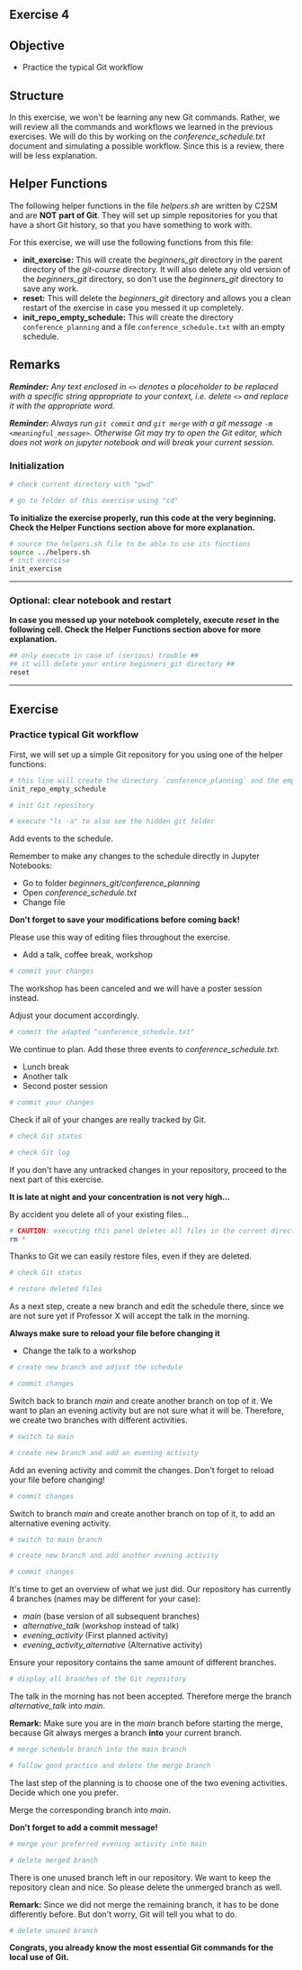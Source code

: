 ## Exercise 4

## Objective
   * Practice the typical Git workflow
   
## Structure
In this exercise, we won't be learning any new Git commands. Rather, we will review all the commands and workflows we learned in the previous exercises. We will do this by working on the *conference_schedule.txt* document and simulating a possible workflow.
Since this is a review, there will be less explanation.

## Helper Functions
The following helper functions in the file *helpers.sh* are written by C2SM and are **NOT** **part of Git**. They will set up simple repositories for you that have a short Git history, so that you have something to work with.

For this exercise, we will use the following functions from this file:
   * **init_exercise:** This will create the *beginners_git* directory in the parent directory of the *git-course* directory. It will also delete any old version of the *beginners_git* directory, so don't use the *beginners_git* directory to save any work.
   * **reset:** This will delete the *beginners_git* directory and allows you a clean restart of the exercise in case you messed it up completely.
   * **init_repo_empty_schedule:** This will create the directory `conference_planning` and a file `conference_schedule.txt` with an empty schedule.

## Remarks
_**Reminder:** Any text enclosed in `<>` denotes a placeholder to be replaced with a specific string appropriate to your context, i.e. delete `<>` and replace it with the appropriate word._

_**Reminder:** Always run `git commit` and `git merge` with a git message `-m <meaningful_message>`. Otherwise Git may try to open the Git editor, which does not work on jupyter notebook and will break your current session._

### Initialization


```bash
# check current directory with "pwd"

# go to folder of this exercise using "cd"

```

**To initialize the exercise properly, run this code at the very beginning. Check the Helper Functions section above for more explanation.**


```bash
# source the helpers.sh file to be able to use its functions
source ../helpers.sh
# init exercise
init_exercise
```

***
### Optional: clear notebook and restart
**In case you messed up your notebook completely, execute** ***reset*** **in the following cell. Check the Helper Functions section above for more explanation.**


```bash
## only execute in case of (serious) trouble ##
## it will delete your entire beginners_git directory ##
reset
```

***
## Exercise

### Practice typical Git workflow

First, we will set up a simple Git repository for you using one of the helper functions:


```bash
# this line will create the directory `conference_planning` and the empty schedule `conference_schedule.txt` in it
init_repo_empty_schedule
```


```bash
# init Git repository

```


```bash
# execute "ls -a" to also see the hidden git folder

```

Add events to the schedule.

Remember to make any changes to the schedule directly in Jupyter Notebooks:
   * Go to folder *beginners_git/conference_planning*
   * Open *conference_schedule.txt*
   * Change file

**Don't forget to save your modifications before coming back!**

Please use this way of editing files throughout the exercise.

- Add a talk, coffee break, workshop


```bash
# commit your changes


```

The workshop has been canceled and we will have a poster session instead.

Adjust your document accordingly.


```bash
# commit the adapted "conference_schedule.txt"


```

We continue to plan. Add these three events to *conference_schedule.txt*:
   * Lunch break
   * Another talk
   * Second poster session


```bash
# commit your changes


```

Check if all of your changes are really tracked by Git.



```bash
# check Git status

# check Git log

```

If you don't have any untracked changes in your repository, proceed to the next part of this exercise.



**It is late at night and your concentration is not very high...**

By accident you delete all of your existing files...


```bash
# CAUTION: executing this panel deletes all files in the current directory
rm *
```

Thanks to Git we can easily restore files, even if they are deleted.


```bash
# check Git status

```


```bash
# restore deleted files

```

As a next step, create a new branch and edit the schedule there, since we are not sure yet if Professor X will accept the talk in the morning. 

**Always make sure to reload your file before changing it**
   * Change the talk to a workshop


```bash
# create new branch and adjust the schedule

```


```bash
# commit changes


```

Switch back to branch *main* and create another branch on top of it.
We want to plan an evening activity but are not sure what it will be. Therefore, we create two branches with different activities.


```bash
# switch to main

# create new branch and add an evening activity


```

Add an evening activity and commit the changes. Don't forget to reload your file before changing!


```bash
# commit changes


```

Switch to branch *main* and create another branch on top of it, to add an alternative evening activity.


```bash
# switch to main branch

# create new branch and add another evening activity


```


```bash
# commit changes


```

It's time to get an overview of what we just did.
Our repository has currently 4 branches (names may be different for your case):
   * *main* (base version of all subsequent branches)
   * *alternative_talk* (workshop instead of talk)
   * *evening_activity* (First planned activity)
   * *evening_activity_alternative* (Alternative activity)
   
Ensure your repository contains the same amount of different branches.


```bash
# display all branches of the Git repository

```

The talk in the morning has not been accepted.
Therefore merge the branch *alternative_talk* into *main*.

**Remark:** Make sure you are in the *main* branch before starting the merge, because Git always merges a branch **into** your current branch.



```bash
# merge schedule branch into the main branch


```


```bash
# follow good practice and delete the merge branch

```

The last step of the planning is to choose one of the two evening activities.
Decide which one you prefer.

Merge the corresponding branch into *main*.

**Don't forget to add a commit message!**


```bash
# merge your preferred evening activity into main

```


```bash
# delete merged branch

```

There is one unused branch left in our repository.
We want to keep the repository clean and nice. So please delete the unmerged branch as well.

**Remark:** Since we did not merge the remaining branch, it has to be done differently before. But don't worry, Git will tell you what to do.


```bash
# delete unused branch

```

**Congrats, you already know the most essential Git commands for the local use of Git.**
